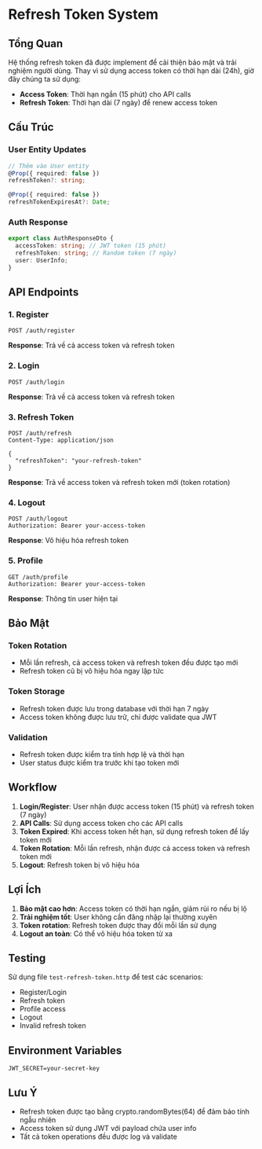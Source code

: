 # Refresh Token System

## Tổng Quan

Hệ thống refresh token đã được implement để cải thiện bảo mật và trải nghiệm người dùng. Thay vì sử dụng access token có thời hạn dài (24h), giờ đây chúng ta sử dụng:

- **Access Token**: Thời hạn ngắn (15 phút) cho API calls
- **Refresh Token**: Thời hạn dài (7 ngày) để renew access token

## Cấu Trúc

### User Entity Updates

```typescript
// Thêm vào User entity
@Prop({ required: false })
refreshToken?: string;

@Prop({ required: false })
refreshTokenExpiresAt?: Date;
```

### Auth Response

```typescript
export class AuthResponseDto {
  accessToken: string; // JWT token (15 phút)
  refreshToken: string; // Random token (7 ngày)
  user: UserInfo;
}
```

## API Endpoints

### 1. Register

```
POST /auth/register
```

**Response**: Trả về cả access token và refresh token

### 2. Login

```
POST /auth/login
```

**Response**: Trả về cả access token và refresh token

### 3. Refresh Token

```
POST /auth/refresh
Content-Type: application/json

{
  "refreshToken": "your-refresh-token"
}
```

**Response**: Trả về access token và refresh token mới (token rotation)

### 4. Logout

```
POST /auth/logout
Authorization: Bearer your-access-token
```

**Response**: Vô hiệu hóa refresh token

### 5. Profile

```
GET /auth/profile
Authorization: Bearer your-access-token
```

**Response**: Thông tin user hiện tại

## Bảo Mật

### Token Rotation

- Mỗi lần refresh, cả access token và refresh token đều được tạo mới
- Refresh token cũ bị vô hiệu hóa ngay lập tức

### Token Storage

- Refresh token được lưu trong database với thời hạn 7 ngày
- Access token không được lưu trữ, chỉ được validate qua JWT

### Validation

- Refresh token được kiểm tra tính hợp lệ và thời hạn
- User status được kiểm tra trước khi tạo token mới

## Workflow

1. **Login/Register**: User nhận được access token (15 phút) và refresh token (7 ngày)
2. **API Calls**: Sử dụng access token cho các API calls
3. **Token Expired**: Khi access token hết hạn, sử dụng refresh token để lấy token mới
4. **Token Rotation**: Mỗi lần refresh, nhận được cả access token và refresh token mới
5. **Logout**: Refresh token bị vô hiệu hóa

## Lợi Ích

1. **Bảo mật cao hơn**: Access token có thời hạn ngắn, giảm rủi ro nếu bị lộ
2. **Trải nghiệm tốt**: User không cần đăng nhập lại thường xuyên
3. **Token rotation**: Refresh token được thay đổi mỗi lần sử dụng
4. **Logout an toàn**: Có thể vô hiệu hóa token từ xa

## Testing

Sử dụng file `test-refresh-token.http` để test các scenarios:

- Register/Login
- Refresh token
- Profile access
- Logout
- Invalid refresh token

## Environment Variables

```env
JWT_SECRET=your-secret-key
```

## Lưu Ý

- Refresh token được tạo bằng crypto.randomBytes(64) để đảm bảo tính ngẫu nhiên
- Access token sử dụng JWT với payload chứa user info
- Tất cả token operations đều được log và validate
